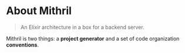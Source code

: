 # About Mithril

> An Elixir architecture in a box for a backend server.

Mithril is two things: a **project generator** and a set of code organization **conventions**.